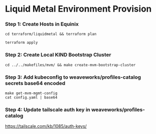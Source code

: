 # Liquid Metal Environment Provision


### Step 1: Create Hosts in Equinix 
```
cd terraform/liquidmetal && terraform plan

terraform apply
```


### Step 2: Create Local KIND Bootstrap Cluster
```
cd ../../makefiles/mvm/ && make create-mvm-bootstrap-cluster
```

### Step 3: Add kubeconfig to weaveworks/profiles-catalog secrets base64 encoded
```
make get-mvm-mgmt-config
cat config.yaml | base64
```

### Step 4: Update tailscale auth key in  weaveworks/profiles-catalog
https://tailscale.com/kb/1085/auth-keys/